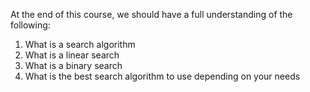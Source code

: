 At the end of this course, we should have a full understanding of the following:
1. What is a search algorithm
2. What is a linear search
3. What is a binary search
4. What is the best search algorithm to use depending on your needs
